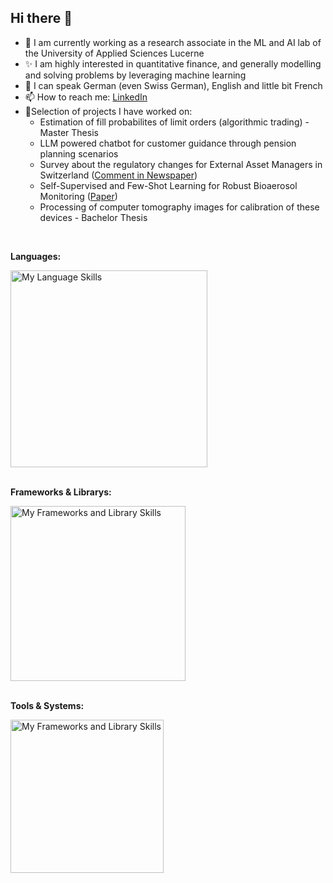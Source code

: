 ## Hi there 👋

<!--
**adrian-willi/adrian-willi** is a ✨ _special_ ✨ repository because its `README.md` (this file) appears on your GitHub profile.

Here are some ideas to get you started:

- 🔭 I’m currently working on ...
- 🌱 I’m currently learning ...
- 👯 I’m looking to collaborate on ...
- 🤔 I’m looking for help with ...
- 💬 Ask me about ...
- 📫 How to reach me: ...
- 😄 Pronouns: ...
- ⚡ Fun fact: ...
-->
- 🔭 I am currently working as a research associate in the ML and AI lab of the University of Applied Sciences Lucerne
- ✨ I am highly interested in quantitative finance, and generally modelling and solving problems by leveraging machine learning
- 💬 I can speak German (even Swiss German), English and little bit French
- 📫 How to reach me: [LinkedIn](https://www.linkedin.com/in/adrian-willi-3a6b3111a/)
- 🔨Selection of projects I have worked on:
  - Estimation of fill probabilites of limit orders (algorithmic trading) - Master Thesis
  - LLM powered chatbot for customer guidance through pension planning scenarios
  - Survey about the regulatory changes for External Asset Managers in Switzerland ([Comment in Newspaper](https://www.handelszeitung.ch/banking/vermogensverwalter-sehen-durch-starkere-regulierung-mehrkosten-auf-sich-zukommen-698581))
  - Self-Supervised and Few-Shot Learning for Robust Bioaerosol Monitoring ([Paper](https://arxiv.org/abs/2406.09984))
  - Processing of computer tomography images for calibration of these devices - Bachelor Thesis


<br>

**Languages:**  

<a href="https://skillicons.dev">
  <img src="https://skillicons.dev/icons?i=py,java,octave,r,js,nodejs,html,css,bash" style="width: 315px;" alt="My Language Skills">
</a>
<br>
<br>


**Frameworks & Librarys:**

<a href="https://skillicons.dev">
  <img src="https://skillicons.dev/icons?i=pytorch,tensorflow,opencv,sklearn,flask,fastapi,angular,react" style="width: 280px;" alt="My Frameworks and Library Skills">
</a>
<br>
<br>


**Tools & Systems:**  

<a href="https://skillicons.dev">
  <img src="https://skillicons.dev/icons?i=linux,windows,git,docker,grafana,postman,mongodb" style="width: 245px;" alt="My Frameworks and Library Skills">
</a>
<br>
<br>







